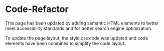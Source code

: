 # Code-Refactor 
This page has been updated by adding semantic HTML elements to better meet accessibility standards and for better search engine optimization. 

To update the page layout, the style.css code was updated and code elements have been combines to simplify the code layout. 
